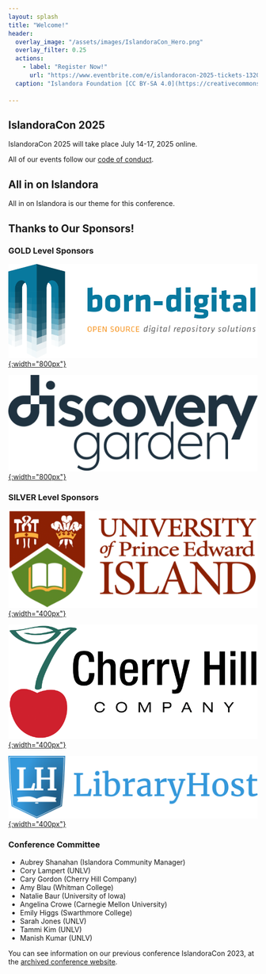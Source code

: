```yaml
---
layout: splash
title: "Welcome!"
header:
  overlay_image: "/assets/images/IslandoraCon_Hero.png"
  overlay_filter: 0.25
  actions:
    - label: "Register Now!"
      url: "https://www.eventbrite.com/e/islandoracon-2025-tickets-1320564527049?aff=oddtdtcreator"
  caption: "Islandora Foundation [CC BY-SA 4.0](https://creativecommons.org/licenses/by-sa/4.0)"

---
```


## IslandoraCon 2025 

IslandoraCon 2025 will take place July 14-17, 2025 online.

All of our events follow our [code of conduct](https://www.islandora.ca/code-of-conduct).

## All in on Islandora

All in on Islandora is our theme for this conference.

## Thanks to Our Sponsors!

### GOLD Level Sponsors

[![BD_logo.png](/assets/images/BD_logo.png){:width="800px"}](https://www.born-digital.com)

[![dg-logo-darkblue.png](/assets/images/dg-logo-darkblue.png){:width="800px"}](https://www.discoverygarden.com)

### SILVER Level Sponsors

[![UPEI logo](/assets/images/UPEI_logo.png){:width="400px"}](https://www.upei.ca)

[![Cherrry Hill logo](/assets/images/ch_logo_horiz_transp.png){:width="400px"}](https://chillco.com)

[![Library Host logo](/assets/images/LH_logo.png){:width="400px"}](https://libraryhost.com)

### Conference Committee

* Aubrey Shanahan (Islandora Community Manager)
* Cory Lampert (UNLV)
* Cary Gordon (Cherry Hill Company)
* Amy Blau (Whitman College)
* Natalie Baur (University of Iowa)
* Angelina Crowe (Carnegie Mellon University)
* Emily Higgs (Swarthmore College)
* Sarah Jones (UNLV)
* Tammi Kim (UNLV)
* Manish Kumar (UNLV)

You can see information on our previous conference IslandoraCon 2023, at the [archived conference website](https://2023.islandora.ca/).

<div class="hidden" style="visibility:hidden">google-site-verification: </div>
